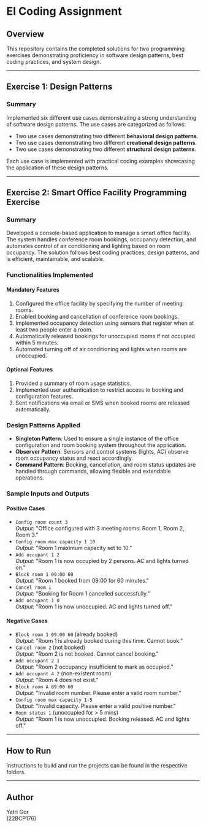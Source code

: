 # EI Coding Assignment

## Overview
This repository contains the completed solutions for two programming exercises demonstrating proficiency in software design patterns, best coding practices, and system design.

---

## Exercise 1: Design Patterns

### Summary
Implemented six different use cases demonstrating a strong understanding of software design patterns. The use cases are categorized as follows:

- Two use cases demonstrating two different **behavioral design patterns**.
- Two use cases demonstrating two different **creational design patterns**.
- Two use cases demonstrating two different **structural design patterns**.

Each use case is implemented with practical coding examples showcasing the application of these design patterns.

---

## Exercise 2: Smart Office Facility Programming Exercise

### Summary
Developed a console-based application to manage a smart office facility. The system handles conference room bookings, occupancy detection, and automates control of air conditioning and lighting based on room occupancy. The solution follows best coding practices, design patterns, and is efficient, maintainable, and scalable.

### Functionalities Implemented

#### Mandatory Features
1. Configured the office facility by specifying the number of meeting rooms.
2. Enabled booking and cancellation of conference room bookings.
3. Implemented occupancy detection using sensors that register when at least two people enter a room.
4. Automatically released bookings for unoccupied rooms if not occupied within 5 minutes.
5. Automated turning off of air conditioning and lights when rooms are unoccupied.

#### Optional Features
1. Provided a summary of room usage statistics.
2. Implemented user authentication to restrict access to booking and configuration features.
3. Sent notifications via email or SMS when booked rooms are released automatically.

### Design Patterns Applied
- **Singleton Pattern**: Used to ensure a single instance of the office configuration and room booking system throughout the application.
- **Observer Pattern**: Sensors and control systems (lights, AC) observe room occupancy status and react accordingly.
- **Command Pattern**: Booking, cancellation, and room status updates are handled through commands, allowing flexible and extendable operations.

### Sample Inputs and Outputs

#### Positive Cases
- `Config room count 3`  
  *Output:* "Office configured with 3 meeting rooms: Room 1, Room 2, Room 3."
- `Config room max capacity 1 10`  
  *Output:* "Room 1 maximum capacity set to 10."
- `Add occupant 1 2`  
  *Output:* "Room 1 is now occupied by 2 persons. AC and lights turned on."
- `Block room 1 09:00 60`  
  *Output:* "Room 1 booked from 09:00 for 60 minutes."
- `Cancel room 1`  
  *Output:* "Booking for Room 1 cancelled successfully."
- `Add occupant 1 0`  
  *Output:* "Room 1 is now unoccupied. AC and lights turned off."

#### Negative Cases
- `Block room 1 09:00 60` (already booked)  
  *Output:* "Room 1 is already booked during this time. Cannot book."
- `Cancel room 2` (not booked)  
  *Output:* "Room 2 is not booked. Cannot cancel booking."
- `Add occupant 2 1`  
  *Output:* "Room 2 occupancy insufficient to mark as occupied."
- `Add occupant 4 2` (non-existent room)  
  *Output:* "Room 4 does not exist."
- `Block room A 09:00 60`  
  *Output:* "Invalid room number. Please enter a valid room number."
- `Config room max capacity 1-5`  
  *Output:* "Invalid capacity. Please enter a valid positive number."
- `Room status 1` (unoccupied for > 5 mins)  
  *Output:* "Room 1 is now unoccupied. Booking released. AC and lights off."

---

## How to Run
Instructions to build and run the projects can be found in the respective folders.

---

## Author
Yatri Gor  
(22BCP176)
